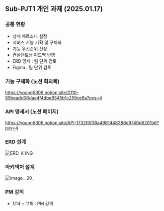 ## Sub-PJT1 개인 과제 (2025.01.17)

### 공통 현황
- 상세 페르소나 설정
- 서비스 기능 기획 및 구체화
- 기능 우선순위 선정
- 컨설턴트님 피드백 반영
- ERD 명세 : 팀 단위 검토
- Figma : 팀 단위 검토

### 기능 구체화 (노션 회의록)
https://young5306.notion.site/0110-89beadd06daa4f4dbe8545b1c259ce8a?pvs=4

### API 명세서 (노션 페이지)
https://young5306.notion.site/API-1732f0f38a4981448388e9740d6201b6?pvs=4

### ERD 설계
![ERD_K-ING](/uploads/ae6c958ef3374e597ca8746a0d4b8460/ERD_K-ING.png)

### 아키텍처 설계
![image__20_](/uploads/afa9f7d4665b32db9971fa8b48251f04/image__20_.png)

### PM 강의
- 1/14 ~ 1/15 : PM 강의
